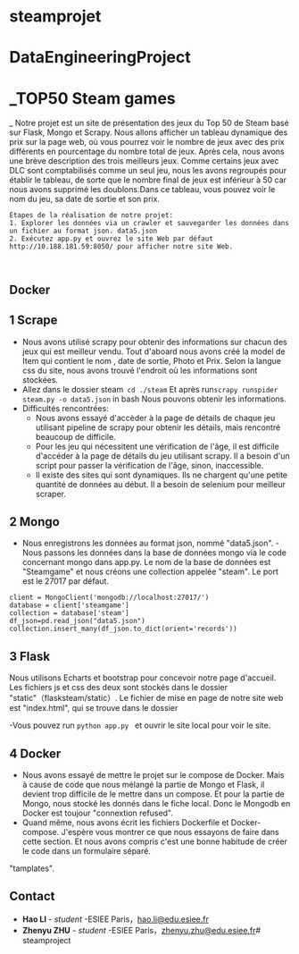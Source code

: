 # steamprojet
# DataEngineeringProject 
# _TOP50 Steam games
_ Notre projet est un site de présentation des jeux du Top 50 de Steam basé sur Flask, Mongo et Scrapy. Nous allons afficher un tableau dynamique des prix sur la page web, où vous pourrez voir le nombre de jeux avec des prix différents en pourcentage du nombre total de jeux. Après cela, nous avons une brève description des trois meilleurs jeux. Comme certains jeux avec DLC sont comptabilisés comme un seul jeu, nous les avons regroupés pour établir le tableau, de sorte que le nombre final de jeux est inférieur à 50 car nous avons supprimé les doublons.Dans ce tableau, vous pouvez voir le nom du jeu, sa date de sortie et son prix.

```
Étapes de la réalisation de notre projet:
1. Explorer les données via un crawler et sauvegarder les données dans un fichier au format json. data5.json
2. Exécutez app.py et ouvrez le site Web par défaut http://10.188.181.59:8050/ pour afficher notre site Web.
  
  
```

## Docker 
## 1 Scrape 
- Nous avons utilisé scrapy pour obtenir des informations sur chacun des jeux qui est meilleur vendu. Tout d'aboard nous avons créé la model de Item qui contient le nom , date de sortie, Photo et Prix. Selon la langue css du site, nous avons trouvé l'endroit où les informations sont stockées. 
- Allez dans le dossier steam``` cd ./steam```
   Et après run```scrapy runspider steam.py -o data5.json``` in bash
   Nous pouvons obtenir les informations.
- Difficultés rencontrées: 
	- Nous avons essayé d'accèder à la page de détails de chaque jeu utilisant pipeline de scrapy pour obtenir les détails, mais rencontré beaucoup de difficile.
	- Pour les jeu qui nécessitent une vérification de l'âge, il est difficile d'accéder à la page de détails du jeu utilisant scrapy. Il a besoin d'un script pour passer la vérification de l'âge, sinon, inaccessible.
	- Il existe des sites qui sont dynamiques. Ils ne chargent qu'une petite quantité de données au début. Il a besoin de selenium pour meilleur scraper.
## 2 Mongo 
- Nous enregistrons les données au format json, nommé "data5.json". - Nous passons les données dans la base de données mongo via le code concernant mongo dans app.py. Le nom de la base de données est "Steamgame" et nous créons une collection appelée "steam". Le port est le 27017 par défaut.

```
client = MongoClient('mongodb://localhost:27017/')  
database = client['steamgame']  
collection = database['steam']
df_json=pd.read_json("data5.json")  
collection.insert_many(df_json.to_dict(orient='records'))
```

## 3 Flask 
Nous utilisons Echarts et bootstrap pour concevoir notre page d'accueil. Les fichiers js et css des deux sont stockés dans le dossier "static"（flasksteam/static）. Le fichier de mise en page de notre site web est "index.html", qui se trouve dans le dossier 

-Vous pouvez run ```python app.py ``` et ouvrir le site  local pour voir le site.


## 4 Docker
- Nous avons essayé de mettre le projet sur le compose de Docker. Mais à cause de code que nous mélangé la partie de Mongo et Flask, il devient trop difficile de le mettre dans un compose. Et pour la partie de Mongo, nous stocké les donnés dans le fiche local. Donc le Mongodb en Docker est toujour "connextion refused". 
- Quand même, nous avons écrit les fichiers Dockerfile et Docker-compose. J'espère vous montrer ce que nous essayons de faire dans cette section. Et nous avons compris c'est une bonne habitude de créer le code dans un formulaire séparé.



"tamplates". 

## Contact 
* **Hao LI** - _student_ -ESIEE Paris，<hao.li@edu.esiee.fr> 
* **Zhenyu ZHU** - _student_ -ESIEE Paris，<zhenyu.zhu@edu.esiee.fr># steamproject
